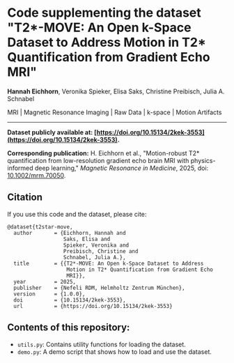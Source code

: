 # Code supplementing the dataset "T2*-MOVE: An Open k-Space Dataset to Address Motion in T2* Quantification from Gradient Echo MRI"

**Hannah Eichhorn**, Veronika Spieker, Elisa Saks, Christine Preibisch, Julia A. Schnabel

MRI | Magnetic Resonance Imaging | Raw Data | k-space | Motion Artifacts 

--------------

**Dataset publicly available at: [https://doi.org/10.15134/2kek-3553](https://doi.org/10.15134/2kek-3553).**

**Corresponding publication:** H. Eichhorn et al., "Motion-robust T2* quantification from low-resolution gradient echo brain 
MRI with physics-informed deep learning," *Magnetic Resonance in Medicine*, 2025, doi: [10.1002/mrm.70050](https://doi.org/10.1002/mrm.70050).


## Citation
If you use this code and the dataset, please cite:
```
@dataset{t2star-move,
  author       = {Eichhorn, Hannah and
                  Saks, Elisa and
                  Spieker, Veronika and
                  Preibisch, Christine and
                  Schnabel, Julia A.},
  title        = {{T2*-MOVE: An Open k-Space Dataset to Address 
                   Motion in T2* Quantification from Gradient Echo
                   MRI}},
  year         = 2025,
  publisher    = {Nefeli RDM, Helmholtz Zentrum München},
  version      = {1.0.0},
  doi          = {10.15134/2kek-3553},
  url          = {https://doi.org/10.15134/2kek-3553}
```

## Contents of this repository:
- `utils.py`: Contains utility functions for loading the dataset.
- `demo.py`: A demo script that shows how to load and use the dataset.